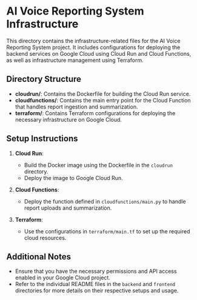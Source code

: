 # AI Voice Reporting System Infrastructure

This directory contains the infrastructure-related files for the AI Voice Reporting System project. It includes configurations for deploying the backend services on Google Cloud using Cloud Run and Cloud Functions, as well as infrastructure management using Terraform.

## Directory Structure

- **cloudrun/**: Contains the Dockerfile for building the Cloud Run service.
- **cloudfunctions/**: Contains the main entry point for the Cloud Function that handles report ingestion and summarization.
- **terraform/**: Contains Terraform configurations for deploying the necessary infrastructure on Google Cloud.

## Setup Instructions

1. **Cloud Run**: 
   - Build the Docker image using the Dockerfile in the `cloudrun` directory.
   - Deploy the image to Google Cloud Run.

2. **Cloud Functions**: 
   - Deploy the function defined in `cloudfunctions/main.py` to handle report uploads and summarization.

3. **Terraform**: 
   - Use the configurations in `terraform/main.tf` to set up the required cloud resources.

## Additional Notes

- Ensure that you have the necessary permissions and API access enabled in your Google Cloud project.
- Refer to the individual README files in the `backend` and `frontend` directories for more details on their respective setups and usage.